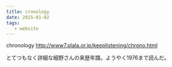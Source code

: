 ```yaml
---
title: cronology
date: 2015-01-02
tags:
   - website
---
```


chronology <http://www7.plala.or.jp/keeplistening/chrono.html>

とてつもなく詳細な細野さんの来歴年譜。ようやく1976まで読んだ。